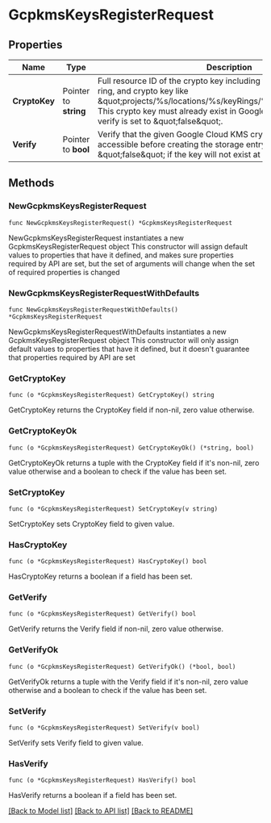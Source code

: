 # GcpkmsKeysRegisterRequest

## Properties

Name | Type | Description | Notes
------------ | ------------- | ------------- | -------------
**CryptoKey** | Pointer to **string** | Full resource ID of the crypto key including the project, location, key ring, and crypto key like \&quot;projects/%s/locations/%s/keyRings/%s/cryptoKeys/%s\&quot;. This crypto key must already exist in Google Cloud KMS unless verify is set to \&quot;false\&quot;. | [optional] 
**Verify** | Pointer to **bool** | Verify that the given Google Cloud KMS crypto key exists and is accessible before creating the storage entry in Vault. Set this to \&quot;false\&quot; if the key will not exist at creation time. | [optional] [default to true]

## Methods

### NewGcpkmsKeysRegisterRequest

`func NewGcpkmsKeysRegisterRequest() *GcpkmsKeysRegisterRequest`

NewGcpkmsKeysRegisterRequest instantiates a new GcpkmsKeysRegisterRequest object
This constructor will assign default values to properties that have it defined,
and makes sure properties required by API are set, but the set of arguments
will change when the set of required properties is changed

### NewGcpkmsKeysRegisterRequestWithDefaults

`func NewGcpkmsKeysRegisterRequestWithDefaults() *GcpkmsKeysRegisterRequest`

NewGcpkmsKeysRegisterRequestWithDefaults instantiates a new GcpkmsKeysRegisterRequest object
This constructor will only assign default values to properties that have it defined,
but it doesn't guarantee that properties required by API are set

### GetCryptoKey

`func (o *GcpkmsKeysRegisterRequest) GetCryptoKey() string`

GetCryptoKey returns the CryptoKey field if non-nil, zero value otherwise.

### GetCryptoKeyOk

`func (o *GcpkmsKeysRegisterRequest) GetCryptoKeyOk() (*string, bool)`

GetCryptoKeyOk returns a tuple with the CryptoKey field if it's non-nil, zero value otherwise
and a boolean to check if the value has been set.

### SetCryptoKey

`func (o *GcpkmsKeysRegisterRequest) SetCryptoKey(v string)`

SetCryptoKey sets CryptoKey field to given value.

### HasCryptoKey

`func (o *GcpkmsKeysRegisterRequest) HasCryptoKey() bool`

HasCryptoKey returns a boolean if a field has been set.

### GetVerify

`func (o *GcpkmsKeysRegisterRequest) GetVerify() bool`

GetVerify returns the Verify field if non-nil, zero value otherwise.

### GetVerifyOk

`func (o *GcpkmsKeysRegisterRequest) GetVerifyOk() (*bool, bool)`

GetVerifyOk returns a tuple with the Verify field if it's non-nil, zero value otherwise
and a boolean to check if the value has been set.

### SetVerify

`func (o *GcpkmsKeysRegisterRequest) SetVerify(v bool)`

SetVerify sets Verify field to given value.

### HasVerify

`func (o *GcpkmsKeysRegisterRequest) HasVerify() bool`

HasVerify returns a boolean if a field has been set.


[[Back to Model list]](../README.md#documentation-for-models) [[Back to API list]](../README.md#documentation-for-api-endpoints) [[Back to README]](../README.md)


